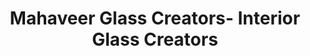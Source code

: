 ---
title: "Mahaveer Glass Creators- Interior Glass Creators"
url: /chickpet-bengaluru/mahaveer-glass-creators-interior-glass-creators/
shop: glass
---